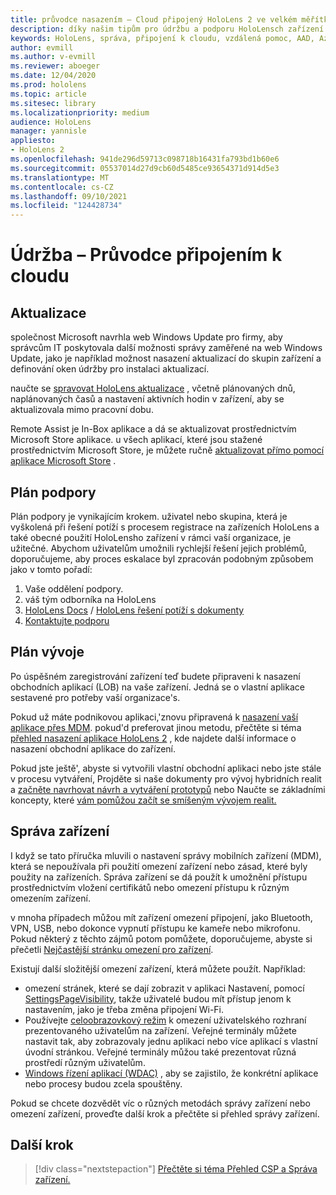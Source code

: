 ```yaml
---
title: průvodce nasazením – Cloud připojený HoloLens 2 ve velkém měřítku s využitím funkce Remote Assist – údržba
description: díky našim tipům pro údržbu a podporu HoloLensch zařízení přes síť propojenou s cloudem můžete zůstat v aktuálním stavu.
keywords: HoloLens, správa, připojení k cloudu, vzdálená pomoc, AAD, Azure AD, MDM, správa mobilních zařízení
author: evmill
ms.author: v-evmill
ms.reviewer: aboeger
ms.date: 12/04/2020
ms.prod: hololens
ms.topic: article
ms.sitesec: library
ms.localizationpriority: medium
audience: HoloLens
manager: yannisle
appliesto:
- HoloLens 2
ms.openlocfilehash: 941de296d59713c098718b16431fa793bd1b60e6
ms.sourcegitcommit: 05537014d27d9cb60d5485ce93654371d914d5e3
ms.translationtype: MT
ms.contentlocale: cs-CZ
ms.lasthandoff: 09/10/2021
ms.locfileid: "124428734"
---
```

# <a name="maintain---cloud-connected-guide"></a>Údržba – Průvodce připojením k cloudu

## <a name="updates"></a>Aktualizace

společnost Microsoft navrhla web Windows Update pro firmy, aby správcům IT poskytovala další možnosti správy zaměřené na web Windows Update, jako je například možnost nasazení aktualizací do skupin zařízení a definování oken údržby pro instalaci aktualizací.

naučte se [spravovat HoloLens aktualizace](/hololens/hololens-updates) , včetně plánovaných dnů, naplánovaných časů a nastavení aktivních hodin v zařízení, aby se aktualizovala mimo pracovní dobu.

Remote Assist je In-Box aplikace a dá se aktualizovat prostřednictvím Microsoft Store aplikace. u všech aplikací, které jsou stažené prostřednictvím Microsoft Store, je můžete ručně [aktualizovat přímo pomocí aplikace Microsoft Store](/hololens/holographic-store-apps#update-apps) .

## <a name="support-plan"></a>Plán podpory

Plán podpory je vynikajícím krokem. uživatel nebo skupina, která je vyškolená při řešení potíží s procesem registrace na zařízeních HoloLens a také obecné použití HoloLensho zařízení v rámci vaší organizace, je užitečné. Abychom uživatelům umožnili rychlejší řešení jejich problémů, doporučujeme, aby proces eskalace byl zpracován podobným způsobem jako v tomto pořadí:

1. Vaše oddělení podpory.
2. váš tým odborníka na HoloLens
3. [HoloLens Docs](/hololens/)  /  [HoloLens řešení potíží s dokumenty](/hololens/hololens-troubleshooting)
4. [Kontaktujte podporu](https://support.serviceshub.microsoft.com/supportforbusiness/create?sapId=e9391227-fa6d-927b-0fff-f96288631b8f)

## <a name="development-plan"></a>Plán vývoje

Po úspěšném zaregistrování zařízení teď budete připraveni k nasazení obchodních aplikací (LOB) na vaše zařízení. Jedná se o vlastní aplikace sestavené pro potřeby vaší organizace&#39;s.

Pokud už máte podnikovou aplikaci,&#39;znovu připravená k [nasazení vaší aplikace přes MDM](/hololens/app-deploy-intune). pokud&#39;d preferovat jinou metodu, přečtěte si téma [přehled nasazení aplikace HoloLens 2](/hololens/app-deploy-overview) , kde najdete další informace o nasazení obchodní aplikace do zařízení.

Pokud jste ještě&#39;, abyste si vytvořili vlastní obchodní aplikaci nebo jste stále v procesu vytváření, Projděte si naše dokumenty pro vývoj hybridních realit a [začněte navrhovat návrh a vytváření prototypů](/windows/mixed-reality/design/design) nebo Naučte se základními koncepty, které [vám pomůžou začít se smíšeným vývojem realit.](/windows/mixed-reality/discover/get-started-with-mr)

## <a name="device-management"></a>Správa zařízení 

I když se tato příručka mluvili o nastavení správy mobilních zařízení (MDM), která se nepoužívala při použití omezení zařízení nebo zásad, které byly použity na zařízeních. Správa zařízení se dá použít k umožnění přístupu prostřednictvím vložení certifikátů nebo omezení přístupu k různým omezením zařízení. 

v mnoha případech můžou mít zařízení omezení připojení, jako Bluetooth, VPN, USB, nebo dokonce vypnutí přístupu ke kameře nebo mikrofonu. Pokud některý z těchto zájmů potom pomůžete, doporučujeme, abyste si přečetli [Nejčastější stránku omezení pro zařízení](hololens-common-device-restrictions.md).

Existují další složitější omezení zařízení, která můžete použít. Například:

- omezení stránek, které se dají zobrazit v aplikaci Nastavení, pomocí [SettingsPageVisibility](settings-uri-list.md), takže uživatelé budou mít přístup jenom k nastavením, jako je třeba změna připojení Wi-Fi.
- Používejte [celoobrazovkový režim](hololens-kiosk.md) k omezení uživatelského rozhraní prezentovaného uživatelům na zařízení. Veřejné terminály můžete nastavit tak, aby zobrazovaly jednu aplikaci nebo více aplikací s vlastní úvodní stránkou. Veřejné terminály můžou také prezentovat různá prostředí různým uživatelům.  
- [Windows řízení aplikací (WDAC)](windows-defender-application-control-wdac.md) , aby se zajistilo, že konkrétní aplikace nebo procesy budou zcela spouštěny.

Pokud se chcete dozvědět víc o různých metodách správy zařízení nebo omezení zařízení, proveďte další krok a přečtěte si přehled správy zařízení.

## <a name="next-step"></a>Další krok

> [!div class="nextstepaction"]
> [Přečtěte si téma Přehled CSP a Správa zařízení.](hololens-csp-policy-overview.md)
